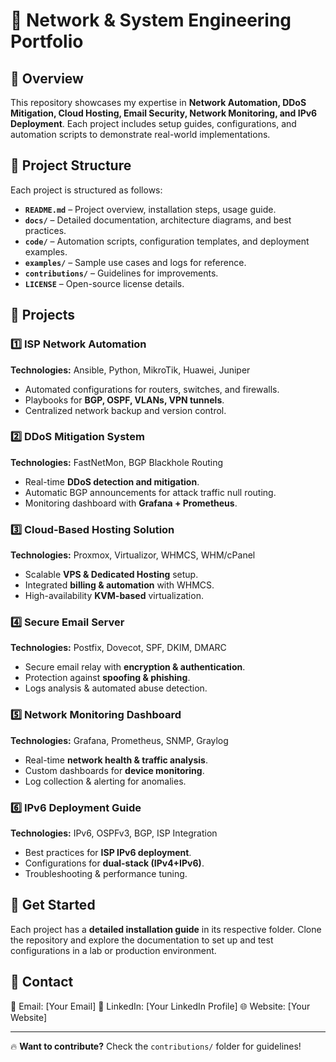 # 📌 Network & System Engineering Portfolio

## 🔹 Overview
This repository showcases my expertise in **Network Automation, DDoS Mitigation, Cloud Hosting, Email Security, Network Monitoring, and IPv6 Deployment**. Each project includes setup guides, configurations, and automation scripts to demonstrate real-world implementations.

## 📁 Project Structure
Each project is structured as follows:
- **`README.md`** – Project overview, installation steps, usage guide.
- **`docs/`** – Detailed documentation, architecture diagrams, and best practices.
- **`code/`** – Automation scripts, configuration templates, and deployment examples.
- **`examples/`** – Sample use cases and logs for reference.
- **`contributions/`** – Guidelines for improvements.
- **`LICENSE`** – Open-source license details.

## 🚀 Projects

### 1️⃣ ISP Network Automation
**Technologies:** Ansible, Python, MikroTik, Huawei, Juniper
- Automated configurations for routers, switches, and firewalls.
- Playbooks for **BGP, OSPF, VLANs, VPN tunnels**.
- Centralized network backup and version control.

### 2️⃣ DDoS Mitigation System
**Technologies:** FastNetMon, BGP Blackhole Routing
- Real-time **DDoS detection and mitigation**.
- Automatic BGP announcements for attack traffic null routing.
- Monitoring dashboard with **Grafana + Prometheus**.

### 3️⃣ Cloud-Based Hosting Solution
**Technologies:** Proxmox, Virtualizor, WHMCS, WHM/cPanel
- Scalable **VPS & Dedicated Hosting** setup.
- Integrated **billing & automation** with WHMCS.
- High-availability **KVM-based** virtualization.

### 4️⃣ Secure Email Server
**Technologies:** Postfix, Dovecot, SPF, DKIM, DMARC
- Secure email relay with **encryption & authentication**.
- Protection against **spoofing & phishing**.
- Logs analysis & automated abuse detection.

### 5️⃣ Network Monitoring Dashboard
**Technologies:** Grafana, Prometheus, SNMP, Graylog
- Real-time **network health & traffic analysis**.
- Custom dashboards for **device monitoring**.
- Log collection & alerting for anomalies.

### 6️⃣ IPv6 Deployment Guide
**Technologies:** IPv6, OSPFv3, BGP, ISP Integration
- Best practices for **ISP IPv6 deployment**.
- Configurations for **dual-stack (IPv4+IPv6)**.
- Troubleshooting & performance tuning.

## 🔗 Get Started
Each project has a **detailed installation guide** in its respective folder. Clone the repository and explore the documentation to set up and test configurations in a lab or production environment.

## 📩 Contact
📧 Email: [Your Email]
🔗 LinkedIn: [Your LinkedIn Profile]
🌐 Website: [Your Website]

---

🔥 **Want to contribute?** Check the `contributions/` folder for guidelines!


